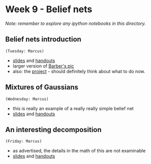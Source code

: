 # Week 9 - Belief nets

_Note: remember to explore any ipython notebooks in this directory._




## Belief nets introduction
`(Tuesday: Marcus)`
* [slides](belief_nets_slides.pdf)  and [handouts](belief_nets_handouts.pdf) 
* larger version of [Barber's pic](family-of-PGMs1.png)
* also: the [project](https://github.com/garibaldu/comp421/blob/master/Assignments/Project.md) - should definitely think about what to do now.

## Mixtures of Gaussians
`(Wednesday: Marcus)`
* this is really an example of a really really simple belief net
* [slides](mix_of_Gaussian_slides.pdf)  and [handouts](mix_of_Gaussian_handouts.pdf) 

## An interesting decomposition
`(Friday: Marcus)`
* as advertised, the details in the math of this are not examinable
* [slides](Decomposition_slides.pdf) and [handouts](Decomposition_handouts.pdf)


